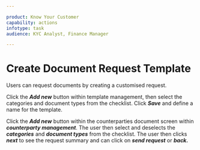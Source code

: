 ```yaml
---

product: Know Your Customer
capability: actions
infotype: task
audience: KYC Analyst, Finance Manager

---
```

# Create Document Request Template

Users can request documents by creating a customised request.

Click the _**Add new**_ button within template management, then select the categories and document types from the checklist. Click _**Save**_ and define a name for the template.

Click the _**Add new**_ button within the counterparties document screen within _**counterparty management**_. The user then select and deselects the _**categories**_ and _**document types**_ from the checklist. The user then clicks _**next**_ to see the request summary and can click on _**send request**_ or _**back.**_
